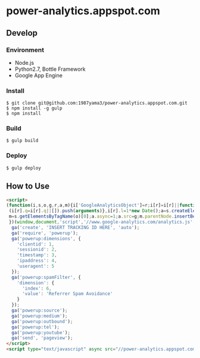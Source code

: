 # power-analytics.appspot.com

## Develop
### Environment
- Node.js
- Python2.7, Bottle Framework
- Google App Engine

### Install
```
$ git clone git@github.com:1987yama3/power-analytics.appspot.com.git
$ npm install -g gulp
$ npm install
```

### Build
```
$ gulp build
```

### Deploy
```
$ gulp deploy
```

## How to Use
```html
<script>
(function(i,s,o,g,r,a,m){i['GoogleAnalyticsObject']=r;i[r]=i[r]||function(){
 (i[r].q=i[r].q||[]).push(arguments)},i[r].l=1*new Date();a=s.createElement(o),
 m=s.getElementsByTagName(o)[0];a.async=1;a.src=g;m.parentNode.insertBefore(a,m)
 })(window,document,'script','//www.google-analytics.com/analytics.js','ga');
  ga('create', 'INSERT TRACKING ID HERE', 'auto');
  ga('require', 'powerup');
  ga('powerup:dimensions', {
    'clientid': 1,
    'sessionid': 2,
    'timestamp': 3,
    'ipaddress': 4,
    'useragent': 5
  });
  ga('powerup:spamFilter', {
    'dimension': { 
      'index': 6, 
      'value': 'Referrer Spam Avoidance' 
    }
  });
  ga('powerup:source');
  ga('powerup:medium');
  ga('powerup:outbound');
  ga('powerup:tel');
  ga('powerup:youtube');
  ga('send', 'pageview');
</script>
<script type="text/javascript" async src="//power-analytics.appspot.com/plugin.min.js"></script>
```

